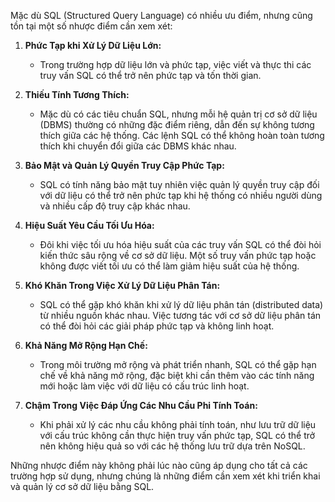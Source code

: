 Mặc dù SQL (Structured Query Language) có nhiều ưu điểm, nhưng cũng tồn tại một số nhược điểm cần xem xét:

1. **Phức Tạp khi Xử Lý Dữ Liệu Lớn:**

   - Trong trường hợp dữ liệu lớn và phức tạp, việc viết và thực thi các truy vấn SQL có thể trở nên phức tạp và tốn thời gian.

2. **Thiếu Tính Tương Thích:**

   - Mặc dù có các tiêu chuẩn SQL, nhưng mỗi hệ quản trị cơ sở dữ liệu (DBMS) thường có những đặc điểm riêng, dẫn đến sự không tương thích giữa các hệ thống. Các lệnh SQL có thể không hoàn toàn tương thích khi chuyển đổi giữa các DBMS khác nhau.

3. **Bảo Mật và Quản Lý Quyền Truy Cập Phức Tạp:**

   - SQL có tính năng bảo mật tuy nhiên việc quản lý quyền truy cập đối với dữ liệu có thể trở nên phức tạp khi hệ thống có nhiều người dùng và nhiều cấp độ truy cập khác nhau.

4. **Hiệu Suất Yêu Cầu Tối Ưu Hóa:**

   - Đôi khi việc tối ưu hóa hiệu suất của các truy vấn SQL có thể đòi hỏi kiến thức sâu rộng về cơ sở dữ liệu. Một số truy vấn phức tạp hoặc không được viết tối ưu có thể làm giảm hiệu suất của hệ thống.

5. **Khó Khăn Trong Việc Xử Lý Dữ Liệu Phân Tán:**

   - SQL có thể gặp khó khăn khi xử lý dữ liệu phân tán (distributed data) từ nhiều nguồn khác nhau. Việc tương tác với cơ sở dữ liệu phân tán có thể đòi hỏi các giải pháp phức tạp và không linh hoạt.

6. **Khả Năng Mở Rộng Hạn Chế:**

   - Trong môi trường mở rộng và phát triển nhanh, SQL có thể gặp hạn chế về khả năng mở rộng, đặc biệt khi cần thêm vào các tính năng mới hoặc làm việc với dữ liệu có cấu trúc linh hoạt.

7. **Chậm Trong Việc Đáp Ứng Các Nhu Cầu Phi Tính Toán:**
   - Khi phải xử lý các nhu cầu không phải tính toán, như lưu trữ dữ liệu với cấu trúc không cần thực hiện truy vấn phức tạp, SQL có thể trở nên không hiệu quả so với các hệ thống lưu trữ dựa trên NoSQL.

Những nhược điểm này không phải lúc nào cũng áp dụng cho tất cả các trường hợp sử dụng, nhưng chúng là những điểm cần xem xét khi triển khai và quản lý cơ sở dữ liệu bằng SQL.
